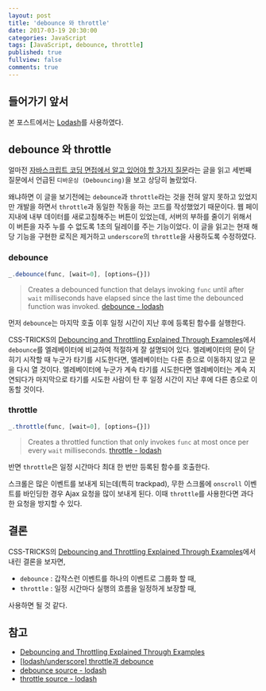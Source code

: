 ```yaml
---
layout: post
title: 'debounce 와 throttle'
date: 2017-03-19 20:30:00
categories: JavaScript
tags: [JavaScript, debounce, throttle]
published: true
fullview: false
comments: true
---
```


## 들어가기 앞서

본 포스트에서는 [Lodash](hhttps://lodash.com/)를 사용하였다.

## debounce 와 throttle

얼마전 [자바스크립트 코딩 면접에서 알고 있어야 할 3가지 질문](https://joshua1988.github.io/web_dev/javascript-interview-3questions/)라는 글을 읽고 세번째 질문에서 언급된 `디바운싱 (Debouncing)`을 보고 상당히 놀랐었다.

왜냐하면 이 글을 보기전에는 `debounce`과 `throttle`라는 것을 전혀 알지 못하고 있었지만 개발을 하면서 `throttle`과 동일한 작동을 하는 코드를 작성했었기 때문이다. 웹 페이지내에 내부 데이터를 새로고침해주는 버튼이 있었는데, 서버의 부하를 줄이기 위해서 이 버튼을 자주 누를 수 없도록 1초의 딜레이를 주는 기능이었다. 이 글을 읽고는 현재 해당 기능을 구현한 로직은 제거하고 `underscore`의 `throttle`을 사용하도록 수정하였다.

### debounce

```javascript
_.debounce(func, [wait=0], [options={}])
```

> Creates a debounced function that delays invoking `func` until after `wait` milliseconds have elapsed since the last time the debounced function was invoked. [debounce - lodash](https://lodash.com/docs/4.17.4#debounce)

먼저 `debounce`는 마지막 호출 이후 일정 시간이 지난 후에 등록된 함수를 실행한다.

CSS-TRICKS의 [Debouncing and Throttling Explained Through Examples](https://css-tricks.com/debouncing-throttling-explained-examples/)에서 `debounce`를 엘레베이터에 비교하여 적절하게 잘 설명되어 있다. 엘레베이터의 문이 닫히기 시작할 때 누군가 타기를 시도한다면, 엘레베이터는 다른 층으로 이동하지 않고 문을 다시 열 것이다. 엘레베이터에 누군가 계속 타기를 시도한다면 엘레베이터는 계속 지연되다가 마지막으로 타기를 시도한 사람이 탄 후 일정 시간이 지난 후에 다른 층으로 이동할 것이다.

### throttle

```javascript
_.throttle(func, [wait=0], [options={}])
```

> Creates a throttled function that only invokes `func` at most once per every `wait` milliseconds. [throttle - lodash](https://lodash.com/docs/4.17.4#throttle)

반면 `throttle`은 일정 시간마다 최대 한 번만 등록된 함수를 호출한다.

스크롤은 많은 이벤트를 보내게 되는데(특히 trackpad), 무한 스크롤에 `onscroll` 이벤트를 바인딩한 경우 Ajax 요청을 많이 보내게 된다. 이때 `throttle`를 사용한다면 과다한 요청을 방지할 수 있다.

## 결론

CSS-TRICKS의 [Debouncing and Throttling Explained Through Examples](https://css-tricks.com/debouncing-throttling-explained-examples/)에서 내린 결론을 보자면,

* `debounce` : 갑작스런 이벤트를 하나의 이벤트로 그룹화 할 때,
* `throttle` : 일정 시간마다 실행의 흐름을 일정하게 보장할 때,

사용하면 될 것 같다.

## 참고

* [Debouncing and Throttling Explained Through Examples](https://css-tricks.com/debouncing-throttling-explained-examples/)
* [[lodash/underscore] throttle과 debounce](https://hyunseob.github.io/2016/04/24/throttle-and-debounce/)
* [debounce source - lodash](https://github.com/lodash/lodash/blob/4.8.0-npm/debounce.js)
* [throttle source - lodash](https://github.com/lodash/lodash/blob/4.8.0-npm/throttle.js)
